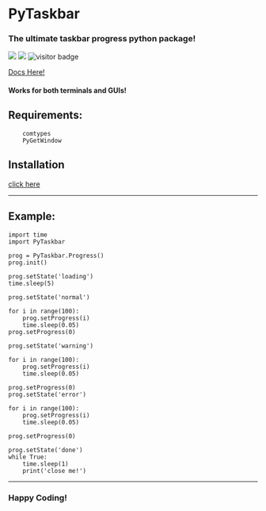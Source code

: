 # PyTaskbar
### The ultimate taskbar progress python package!

![](https://img.shields.io/github/downloads/somePythonProgrammer/PyTaskbar/total)
![](https://img.shields.io/github/license/somePythonProgrammer/PyTaskbar?label=license)
![visitor badge](https://visitor-badge.glitch.me/badge?page_id=somePythonProgrammer.PyTaskbar)

[Docs Here!](https://github.com/somePythonProgrammer/PyTaskbar/blob/main/docs.md)

#### Works for both terminals and GUIs!

## Requirements:

        comtypes
        PyGetWindow


## **Installation**
[click here](https://github.com/somePythonProgrammer/PyTaskbar/blob/main/docs.md#installation)
<HR>
        
## **Example**:

    import time
    import PyTaskbar

    prog = PyTaskbar.Progress()
    prog.init()

    prog.setState('loading')
    time.sleep(5)

    prog.setState('normal')

    for i in range(100):
        prog.setProgress(i)
        time.sleep(0.05)
    prog.setProgress(0)

    prog.setState('warning')

    for i in range(100):
        prog.setProgress(i)
        time.sleep(0.05)

    prog.setProgress(0)
    prog.setState('error')

    for i in range(100):
        prog.setProgress(i)
        time.sleep(0.05)

    prog.setProgress(0)

    prog.setState('done')
    while True:
        time.sleep(1)
        print('close me!')


<HR>

### Happy Coding!
